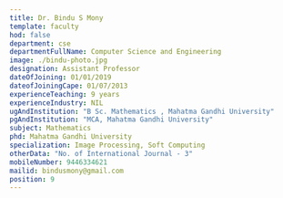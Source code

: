 ```yaml
---
title: Dr. Bindu S Mony
template: faculty
hod: false
department: cse
departmentFullName: Computer Science and Engineering
image: ./bindu-photo.jpg
designation: Assistant Professor
dateOfJoining: 01/01/2019
dateofJoiningCape: 01/07/2013
experienceTeaching: 9 years
experienceIndustry: NIL
ugAndInstitution: "B Sc. Mathematics , Mahatma Gandhi University"
pgAndInstitution: "MCA, Mahatma Gandhi University"
subject: Mathematics
phd: Mahatma Gandhi University
specialization: Image Processing, Soft Computing
otherData: "No. of International Journal - 3"
mobileNumber: 9446334621
mailid: bindusmony@gmail.com
position: 9 
---
```

